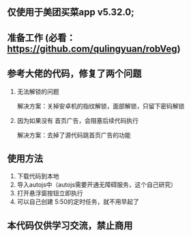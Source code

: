 ## 仅使用于美团买菜app v5.32.0;
## 准备工作 (必看： https://github.com/qulingyuan/robVeg)

## 参考大佬的代码，修复了两个问题

1. 无法解锁的问题

     解决方案：关掉安卓机的指纹解锁，面部解锁，只留下密码解锁

2. 因为如果没有 首页广告，会阻塞后续代码执行

     解决方案：去掉了源代码跳首页广告的功能
## 使用方法
1. 下载代码到本地
2. 导入autojs中（autojs需要开通无障碍服务，这个自己研究）
3. 打开悬浮窗按钮立即执行
4. 可以自己创建 5:50的定时任务，就不用早起了


## 本代码仅供学习交流，禁止商用